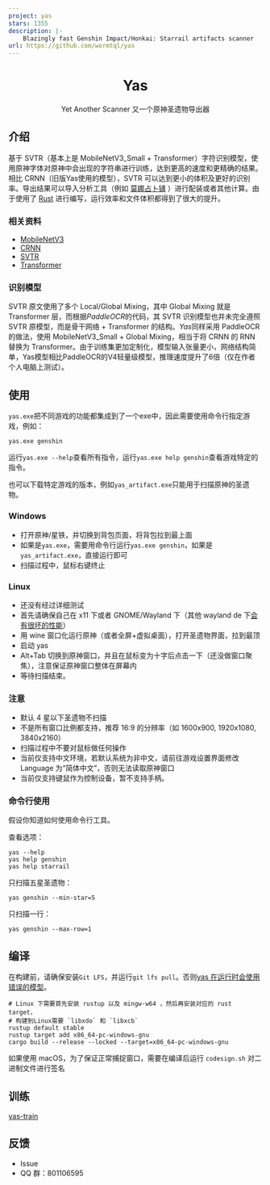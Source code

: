 ```yaml
---
project: yas
stars: 1355
description: |-
    Blazingly fast Genshin Impact/Honkai: Starrail artifacts scanner
url: https://github.com/wormtql/yas
---
```


<div align="center">

# Yas

Yet Another Scanner
又一个原神圣遗物导出器

</div>

## 介绍

基于 SVTR（基本上是 MobileNetV3_Small + Transformer）字符识别模型，使用原神字体对原神中会出现的字符串进行训练，达到更高的速度和更精确的结果。相比 CRNN（旧版Yas使用的模型），SVTR 可以达到更小的体积及更好的识别率。导出结果可以导入分析工具（例如 [莫娜占卜铺](https://mona-uranai.com/) ）进行配装或者其他计算。由于使用了 [Rust](https://www.rust-lang.org/) 进行编写，运行效率和文件体积都得到了很大的提升。

### 相关资料

- [MobileNetV3](https://arxiv.org/pdf/1905.02244.pdf)
- [CRNN](https://arxiv.org/pdf/1507.05717.pdf)
- [SVTR](https://arxiv.org/pdf/2205.00159.pdf)
- [Transformer](https://proceedings.neurips.cc/paper/2017/file/3f5ee243547dee91fbd053c1c4a845aa-Paper.pdf)

### 识别模型

SVTR 原文使用了多个 Local/Global Mixing，其中 Global Mixing 就是 Transformer 层，而根据*PaddleOCR*的代码，其 SVTR 识别模型也并未完全遵照 SVTR 原模型，而是骨干网络 + Transformer 的结构。*Yas*同样采用 PaddleOCR 的做法，使用 MobileNetV3_Small + Global Mixing，相当于将 CRNN 的 RNN 替换为 Transformer。由于训练集更加定制化，模型输入张量更小，网络结构简单，Yas模型相比PaddleOCR的V4轻量级模型，推理速度提升了6倍（仅在作者个人电脑上测试）。

## 使用
`yas.exe`把不同游戏的功能都集成到了一个exe中，因此需要使用命令行指定游戏，例如：
```shell
yas.exe genshin
```
运行`yas.exe --help`查看所有指令，运行`yas.exe help genshin`查看游戏特定的指令。

也可以下载特定游戏的版本，例如`yas_artifact.exe`只能用于扫描原神的圣遗物。

### Windows

- 打开原神/星铁，并切换到背包页面，将背包拉到最上面
- 如果是`yas.exe`，需要用命令行运行`yas.exe genshin`，如果是`yas_artifact.exe`，直接运行即可
- 扫描过程中，鼠标右键终止

### Linux
- 还没有经过详细测试
- 首先请确保自己在 x11 下或者 GNOME/Wayland 下（其他 wayland de 下[会有很坏的性能](https://github.com/poly000/screenshots-rs/blob/d96dff76c5f5cbd849d80451f0df8f415f8e5f4b/src/linux/wayland_screenshot.rs#L109)）
- 用 wine 窗口化运行原神（或者全屏+虚拟桌面），打开圣遗物界面，拉到最顶
- 启动 yas
- Alt+Tab 切换到原神窗口，并且在鼠标变为十字后点击一下（还没做窗口聚焦），注意保证原神窗口整体在屏幕内
- 等待扫描结束。

### 注意

- 默认 4 星以下圣遗物不扫描
- 不是所有窗口比例都支持，推荐 16:9 的分辨率（如 1600x900, 1920x1080, 3840x2160）
- 扫描过程中不要对鼠标做任何操作
- 当前仅支持中文环境，若默认系统为非中文，请前往游戏设置界面修改 Language 为“简体中文”，否则无法读取原神窗口
- 当前仅支持键鼠作为控制设备，暂不支持手柄。

### 命令行使用

假设你知道如何使用命令行工具。


查看选项：
```shell
yas --help
yas help genshin
yas help starrail
```

只扫描五星圣遗物：
```shell
yas genshin --min-star=5
```

只扫描一行：
```shell
yas genshin --max-row=1
```

## 编译

在构建前，请确保安装`Git LFS`，并运行`git lfs pull`。否则[yas 在运行时会使用错误的模型](https://github.com/wormtql/yas/pull/102#issuecomment-1375503803)。

```shell
# Linux 下需要首先安装 rustup 以及 mingw-w64 ，然后再安装对应的 rust target，
# 构建到Linux需要 `libxdo` 和 `libxcb`
rustup default stable
rustup target add x86_64-pc-windows-gnu
cargo build --release --locked --target=x86_64-pc-windows-gnu
```

如果使用 macOS，为了保证正常捕捉窗口，需要在编译后运行 `codesign.sh` 对二进制文件进行签名

## 训练

[yas-train](https://github.com/wormtql/yas-train)

## 反馈

- Issue
- QQ 群：801106595

